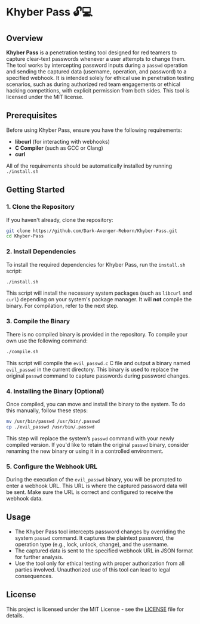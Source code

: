 # Khyber Pass 🔓💻

## Overview

**Khyber Pass** is a penetration testing tool designed for red teamers to capture clear-text passwords whenever a user attempts to change them. The tool works by intercepting password inputs during a `passwd` operation and sending the captured data (username, operation, and password) to a specified webhook. It is intended solely for ethical use in penetration testing scenarios, such as during authorized red team engagements or ethical hacking competitions, with explicit permission from both sides. This tool is licensed under the MIT license.

## Prerequisites

Before using Khyber Pass, ensure you have the following requirements:

- **libcurl** (for interacting with webhooks)
- **C Compiler** (such as GCC or Clang)
- **curl**

All of the requirements should be automatically installed by running `./install.sh`

## Getting Started

### 1. Clone the Repository

If you haven't already, clone the repository:

```bash
git clone https://github.com/Dark-Avenger-Reborn/Khyber-Pass.git
cd Khyber-Pass
```

### 2. Install Dependencies

To install the required dependencies for Khyber Pass, run the `install.sh` script:

```bash
./install.sh
```

This script will install the necessary system packages (such as `libcurl` and `curl`) depending on your system's package manager. It will **not** compile the binary. For compilation, refer to the next step.

### 3. Compile the Binary

There is no compiled binary is provided in the repository. To compile your own use the following command:

```bash
./compile.sh
```

This script will compile the `evil_passwd.c` C file and output a binary named `evil_passwd` in the current directory. This binary is used to replace the original `passwd` command to capture passwords during password changes.

### 4. Installing the Binary (Optional)

Once compiled, you can move and install the binary to the system. To do this manually, follow these steps:

```bash
mv /usr/bin/passwd /usr/bin/.passwd
cp ./evil_passwd /usr/bin/.passwd
```

This step will replace the system’s `passwd` command with your newly compiled version. If you'd like to retain the original `passwd` binary, consider renaming the new binary or using it in a controlled environment.

### 5. Configure the Webhook URL

During the execution of the `evil_passwd` binary, you will be prompted to enter a webhook URL. This URL is where the captured password data will be sent. Make sure the URL is correct and configured to receive the webhook data.

## Usage

- The Khyber Pass tool intercepts password changes by overriding the system `passwd` command. It captures the plaintext password, the operation type (e.g., lock, unlock, change), and the username.
- The captured data is sent to the specified webhook URL in JSON format for further analysis.
- Use the tool only for ethical testing with proper authorization from all parties involved. Unauthorized use of this tool can lead to legal consequences.

## License

This project is licensed under the MIT License - see the [LICENSE](LICENSE) file for details.
